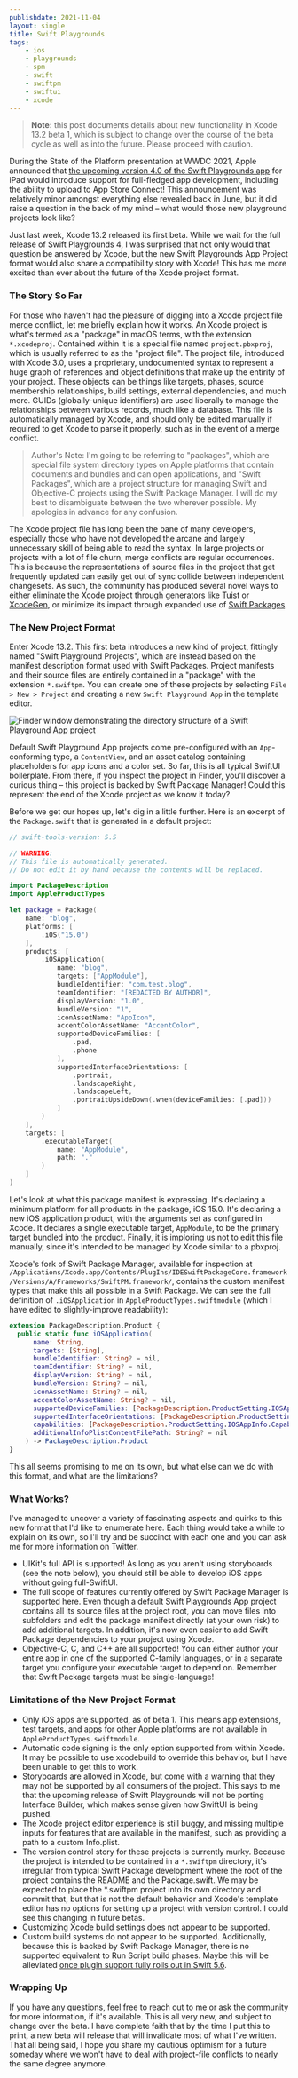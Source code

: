 ```yaml
---
publishdate: 2021-11-04
layout: single
title: Swift Playgrounds
tags:
    - ios
    - playgrounds
    - spm
    - swift
    - swiftpm
    - swiftui
    - xcode
---
```


> **Note:** this post documents details about new functionality in Xcode 13.2 beta 1, which is subject to change over the course of the beta cycle as well as into the future. Please proceed with caution.

During the State of the Platform presentation at WWDC 2021, Apple announced that [the upcoming version 4.0 of the Swift Playgrounds app]() for iPad would introduce support for full-fledged app development, including the ability to upload to App Store Connect! This announcement was relatively minor amongst everything else revealed back in June, but it did raise a question in the back of my mind – what would those new playground projects look like?

Just last week, Xcode 13.2 released its first beta. While we wait for the full release of Swift Playgrounds 4, I was surprised that not only would that question be answered by Xcode, but the new Swift Playgrounds App Project format would also share a compatibility story with Xcode! This has me more excited than ever about the future of the Xcode project format.

### The Story So Far

For those who haven't had the pleasure of digging into a Xcode project file merge conflict, let me briefly explain how it works. An Xcode project is what's termed as a "package" in macOS terms, with the extension `*.xcodeproj`. Contained within it is a special file named `project.pbxproj`, which is usually referred to as the "project file". The project file, introduced with Xcode 3.0, uses a proprietary, undocumented syntax to represent a huge graph of references and object definitions that make up the entirity of your project. These objects can be things like targets, phases, source membership relationships, build settings, external dependencies, and much more. GUIDs (globally-unique identifiers) are used liberally to manage the relationships between various records, much like a database. This file is automatically managed by Xcode, and should only be edited manually if required to get Xcode to parse it properly, such as in the event of a merge conflict.

> Author's Note: I'm going to be referring to "packages", which are special file system directory types on Apple platforms that contain documents and bundles and can open applications, and "Swift Packages", which are a project structure for managing Swift and Objective-C projects using the Swift Package Manager. I will do my best to disambiguate between the two wherever possible. My apologies in advance for any confusion.

The Xcode project file has long been the bane of many developers, especially those who have not developed the arcane and largely unnecessary skill of being able to read the syntax. In large projects or projects with a lot of file churn, merge conflicts are regular occurrences. This is because the representations of source files in the project that get frequently updated can easily get out of sync collide between independent changesets. As such, the community has produced several novel ways to either eliminate the Xcode project through generators like [Tuist]() or [XcodeGen](), or minimize its impact through expanded use of [Swift Packages]().

### The New Project Format

Enter Xcode 13.2. This first beta introduces a new kind of project, fittingly named "Swift Playground Projects", which are instead based on the manifest description format used with Swift Packages. Project manifests and their source files are entirely contained in a "package" with the extension `*.swiftpm`. You can create one of these projects by selecting `File > New > Project` and creating a new `Swift Playground App` in the template editor.

![Finder window demonstrating the directory structure of a Swift Playground App project](/posts/swiftpm-app-projects/xcode-default.png)

Default Swift Playground App projects come pre-configured with an `App`-conforming type, a `ContentView`, and an asset catalog containing placeholders for app icons and a color set. So far, this is all typical SwiftUI boilerplate. From there, if you inspect the project in Finder, you'll discover a curious thing – this project is backed by Swift Package Manager! Could this represent the end of the Xcode project as we know it today?

Before we get our hopes up, let's dig in a little further. Here is an excerpt of the `Package.swift` that is generated in a default project:

```swift
// swift-tools-version: 5.5

// WARNING:
// This file is automatically generated.
// Do not edit it by hand because the contents will be replaced.

import PackageDescription
import AppleProductTypes

let package = Package(
    name: "blog",
    platforms: [
        .iOS("15.0")
    ],
    products: [
        .iOSApplication(
            name: "blog",
            targets: ["AppModule"],
            bundleIdentifier: "com.test.blog",
            teamIdentifier: "[REDACTED BY AUTHOR]",
            displayVersion: "1.0",
            bundleVersion: "1",
            iconAssetName: "AppIcon",
            accentColorAssetName: "AccentColor",
            supportedDeviceFamilies: [
                .pad,
                .phone
            ],
            supportedInterfaceOrientations: [
                .portrait,
                .landscapeRight,
                .landscapeLeft,
                .portraitUpsideDown(.when(deviceFamilies: [.pad]))
            ]
        )
    ],
    targets: [
        .executableTarget(
            name: "AppModule",
            path: "."
        )
    ]
)
```

Let's look at what this package manifest is expressing. It's declaring a minimum platform for all products in the package, iOS 15.0. It's declaring a new iOS application product, with the arguments set as configured in Xcode. It declares a single executable target, `AppModule`, to be the primary target bundled into the product. Finally, it is imploring us not to edit this file manually, since it's intended to be managed by Xcode similar to a pbxproj.

Xcode's fork of Swift Package Manager, available for inspection at `/Applications/Xcode.app/Contents/PlugIns/IDESwiftPackageCore.framework/Versions/A/Frameworks/SwiftPM.framework/`, contains the custom manifest types that make this all possible in a Swift Package. We can see the full definition of `.iOSApplication` in `AppleProductTypes.swiftmodule` (which I have edited to slightly-improve readability):

```swift
extension PackageDescription.Product {
  public static func iOSApplication(
      name: String,
      targets: [String],
      bundleIdentifier: String? = nil,
      teamIdentifier: String? = nil,
      displayVersion: String? = nil,
      bundleVersion: String? = nil,
      iconAssetName: String? = nil,
      accentColorAssetName: String? = nil,
      supportedDeviceFamilies: [PackageDescription.ProductSetting.IOSAppInfo.DeviceFamily],
      supportedInterfaceOrientations: [PackageDescription.ProductSetting.IOSAppInfo.InterfaceOrientation],
      capabilities: [PackageDescription.ProductSetting.IOSAppInfo.Capability] = [],
      additionalInfoPlistContentFilePath: String? = nil
    ) -> PackageDescription.Product
}
```

This all seems promising to me on its own, but what else can we do with this format, and what are the limitations?

### What Works?

I've managed to uncover a variety of fascinating aspects and quirks to this new format that I'd like to enumerate here. Each thing would take a while to explain on its own, so I'll try and be succinct with each one and you can ask me for more information on Twitter.

-   UIKit's full API is supported! As long as you aren't using storyboards (see the note below), you should still be able to develop iOS apps without going full-SwiftUI.
-   The full scope of features currently offered by Swift Package Manager is supported here. Even though a default Swift Playgrounds App project contains all its source files at the project root, you can move files into subfolders and edit the package manifest directly (at your own risk) to add additional targets. In addition, it's now even easier to add Swift Package dependencies to your project using Xcode.
-   Objective-C, C, and C++ are all supported! You can either author your entire app in one of the supported C-family languages, or in a separate target you configure your executable target to depend on. Remember that Swift Package targets must be single-language!

### Limitations of the New Project Format

-   Only iOS apps are supported, as of beta 1. This means app extensions, test targets, and apps for other Apple platforms are not available in `AppleProductTypes.swiftmodule`.
-   Automatic code signing is the only option supported from within Xcode. It may be possible to use xcodebuild to override this behavior, but I have been unable to get this to work.
-   Storyboards are allowed in Xcode, but come with a warning that they may not be supported by all consumers of the project. This says to me that the upcoming release of Swift Playgrounds will not be porting Interface Builder, which makes sense given how SwiftUI is being pushed.
-   The Xcode project editor experience is still buggy, and missing multiple inputs for features that are available in the manifest, such as providing a path to a custom Info.plist.
-   The version control story for these projects is currently murky. Because the project is intended to be contained in a `*.swiftpm` directory, it's irregular from typical Swift Package development where the root of the project contains the README and the Package.swift. We may be expected to place the \*.swiftpm project into its own directory and commit that, but that is not the default behavior and Xcode's template editor has no options for setting up a project with version control. I could see this changing in future betas.
-   Customizing Xcode build settings does not appear to be supported.
-   Custom build systems do not appear to be supported. Additionally, because this is backed by Swift Package Manager, there is no supported equivalent to Run Script build phases. Maybe this will be alleviated [once plugin support fully rolls out in Swift 5.6]().

### Wrapping Up

If you have any questions, feel free to reach out to me or ask the community for more information, if it's available. This is all very new, and subject to change over the beta. I have complete faith that by the time I put this to print, a new beta will release that will invalidate most of what I've written. That all being said, I hope you share my cautious optimism for a future someday where we won't have to deal with project-file conflicts to nearly the same degree anymore.
